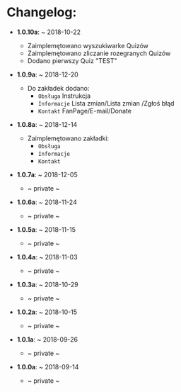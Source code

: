 # Changelog:
* **1.0.10a**: ~ 2018-10-22
    - Zaimplemętowano wyszukiwarke Quizów
    - Zaimplemętowano zliczanie rozegranych Quizów
    - Dodano pierwszy Quiz "TEST"    
* **1.0.9a**: ~ 2018-12-20
    - Do zakładek dodano:
      - `Obsługa`
      Instrukcja
      - `Informacje`
      Lista zmian/Lista zmian /Zgłoś błąd
       - `Kontakt`
      FanPage/E-mail/Donate
      
* **1.0.8a**: ~ 2018-12-14
    - Zaimplemętowano zakładki:
        - `Obsługa`
        - `Informacje`
        - `Kontakt`
     
* **1.0.7a**: ~ 2018-12-05
    - ~ private ~
    
* **1.0.6a**: ~ 2018-11-24
    - ~ private ~
    
* **1.0.5a**: ~ 2018-11-15
    - ~ private ~
    
* **1.0.4a**: ~ 2018-11-03
    - ~ private ~
    
* **1.0.3a**: ~ 2018-10-29
    - ~ private ~
    
* **1.0.2a**: ~ 2018-10-15
    - ~ private ~
    
* **1.0.1a**: ~ 2018-09-26
    - ~ private ~
    
* **1.0.0a**: ~ 2018-09-14
    - ~ private ~
